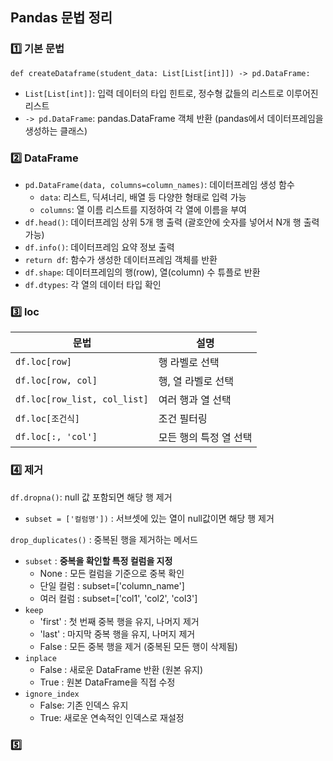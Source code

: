 ## Pandas 문법 정리

### 1️⃣ 기본 문법
```pyhon
def createDataframe(student_data: List[List[int]]) -> pd.DataFrame:
```
- `List[List[int]]`: 입력 데이터의 타입 힌트로, 정수형 값들의 리스트로 이루어진 리스트
- `-> pd.DataFrame`: pandas.DataFrame 객체 반환 (pandas에서 데이터프레임을 생성하는 클래스)

### 2️⃣ DataFrame
- `pd.DataFrame(data, columns=column_names)`: 데이터프레임 생성 함수
  - `data`: 리스트, 딕셔너리, 배열 등 다양한 형태로 입력 가능
  - `columns`: 열 이름 리스트를 지정하여 각 열에 이름을 부여
- `df.head()`: 데이터프레임 상위 5개 행 출력 (괄호안에 숫자를 넣어서 N개 행 출력 가능)
- `df.info()`: 데이터프레임 요약 정보 출력
- `return df`: 함수가 생성한 데이터프레임 객체를 반환
- `df.shape`: 데이터프레임의 행(row), 열(column) 수 튜플로 반환
- `df.dtypes`: 각 열의 데이터 타입 확인

### 3️⃣ loc
| 문법                           | 설명            |
| ---------------------------- | ------------- |
| `df.loc[row]`                | 행 라벨로 선택      |
| `df.loc[row, col]`           | 행, 열 라벨로 선택   |
| `df.loc[row_list, col_list]` | 여러 행과 열 선택    |
| `df.loc[조건식]`                | 조건 필터링        |
| `df.loc[:, 'col']`           | 모든 행의 특정 열 선택 |

### 4️⃣ 제거
`df.dropna()`: null 값 포함되면 해당 행 제거
- `subset = ['컬럼명'])` : 서브셋에 있는 열이 null값이면 해당 행 제거 


`drop_duplicates()` : 중복된 행을 제거하는 메서드
- `subset` : **중복을 확인할 특정 컬럼을 지정**
  - None : 모든 컬럼을 기준으로 중복 확인
  - 단일 컬럼 : subset=['column_name']
  - 여러 컬럼 : subset=['col1', 'col2', 'col3']
- `keep`
  - 'first' : 첫 번째 중복 행을 유지, 나머지 제거
  - 'last' : 마지막 중복 행을 유지, 나머지 제거
  - False : 모든 중복 행을 제거 (중복된 모든 행이 삭제됨)
- `inplace`
  - False : 새로운 DataFrame 반환 (원본 유지)
  - True : 원본 DataFrame을 직접 수정
- `ignore_index` 
  - False: 기존 인덱스 유지
  - True: 새로운 연속적인 인덱스로 재설정

### 5️⃣ 